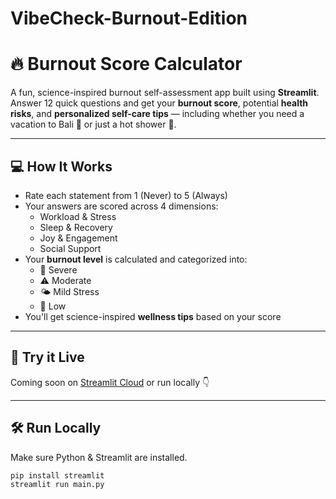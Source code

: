 # VibeCheck-Burnout-Edition
# 🔥 Burnout Score Calculator

A fun, science-inspired burnout self-assessment app built using **Streamlit**.  
Answer 12 quick questions and get your **burnout score**, potential **health risks**, and **personalized self-care tips** — including whether you need a vacation to Bali 🌴 or just a hot shower 🛁.

---

## 💻 How It Works

- Rate each statement from 1 (Never) to 5 (Always)
- Your answers are scored across 4 dimensions:
  - Workload & Stress
  - Sleep & Recovery
  - Joy & Engagement
  - Social Support
- Your **burnout level** is calculated and categorized into:
  - 🚨 Severe
  - ⚠️ Moderate
  - 🌤️ Mild Stress
  - 🌈 Low
- You'll get science-inspired **wellness tips** based on your score

---

## 🚀 Try it Live

Coming soon on [Streamlit Cloud](https://streamlit.io/cloud) or run locally 👇

---

## 🛠️ Run Locally

Make sure Python & Streamlit are installed.

```bash
pip install streamlit
streamlit run main.py
